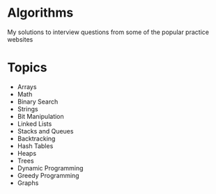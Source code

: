 # Algorithms
My solutions to interview questions from some of the popular practice websites

# Topics
- Arrays
- Math
- Binary Search
- Strings
- Bit Manipulation
- Linked Lists
- Stacks and Queues
- Backtracking
- Hash Tables
- Heaps
- Trees
- Dynamic Programming
- Greedy Programming
- Graphs
